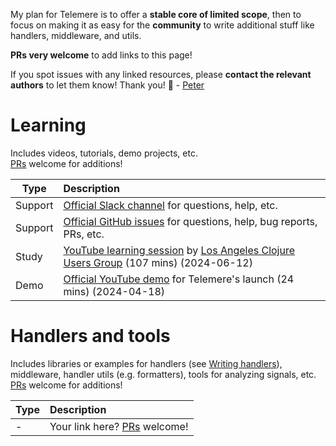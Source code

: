 My plan for Telemere is to offer a **stable core of limited scope**, then to focus on making it as easy for the **community** to write additional stuff like handlers, middleware, and utils.

**PRs very welcome** to add links to this page!

If you spot issues with any linked resources, please **contact the relevant authors** to let them know! Thank you! 🙏 - [Peter](https://www.taoensso.com)

# Learning

Includes videos, tutorials, demo projects, etc.  
[PRs](../wiki#contributions-welcome) welcome for additions!

| Type    | Description                                                                                                                                                                                    |
| ------- | :--------------------------------------------------------------------------------------------------------------------------------------------------------------------------------------------- |
| Support | [Official Slack channel](https://www.taoensso.com/telemere/slack) for questions, help, etc.                                                                                                    |
| Support | [Official GitHub issues](https://github.com/taoensso/telemere/issues) for questions, help, bug reports, PRs, etc.                                                                              |
| Study   | [YouTube learning session](https://www.youtube.com/watch?v=uyApiNg6h7Y) by [Los Angeles Clojure Users Group](https://www.meetup.com/los-angeles-clojure-users-group/)  (107 mins) (2024-06-12) |
| Demo    | [Official YouTube demo](https://www.youtube.com/watch?v=-L9irDG8ysM) for Telemere's launch (24 mins) (2024-04-18)                                                                              |

# Handlers and tools

Includes libraries or examples for handlers (see [Writing handlers](./4-Handlers#writing-handlers)), middleware, handler utils (e.g. formatters), tools for analyzing signals, etc. [PRs](../wiki#contributions-welcome) welcome for additions!

| Type | Description                                                   |
| ---- | :------------------------------------------------------------ |
| -    | Your link here? [PRs](../wiki#contributions-welcome) welcome! |

